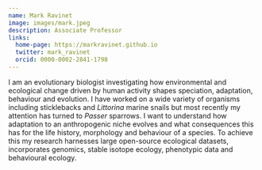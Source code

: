 ```yaml
---
name: Mark Ravinet
image: images/mark.jpeg
description: Associate Professor 
links:
  home-page: https://markravinet.github.io
  twitter: mark_ravinet
  orcid: 0000-0002-2841-1798
---
```


I am an evolutionary biologist investigating how environmental and ecological change driven by human activity shapes speciation, adaptation, behaviour and evolution. I have worked on a wide variety of organisms including sticklebacks and *Littorina* marine snails but most recently my attention has turned to *Passer* sparrows. I want to understand how adaptation to an anthropogenic niche evolves and what consequences this has for the life history, morphology and behaviour of a species. To achieve this my research harnesses large open-source ecological datasets, incorporates genomics, stable isotope ecology, phenotypic data and behavioural ecology. 